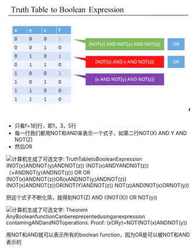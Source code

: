 <img src="https://raw.githubusercontent.com/ZhouMeng1998/computer-science-notes/main/IMG/image-20201003094317907.png" alt="image-20201003094317907" style="zoom:200%;" />

- 只看f=1的行，即1，3，5行
- 每一行我们都用NOT和AND来表示一个式子，如第二行NOT(X) AND Y AND NOT(Z)
- 然后OR

![计算机生成了可选文字: TruthTabletoBooleanExpression (NOT(x)ANDNOT(y)ANDNOT(z)) (NOT(x)ANDYANDN0T(z)) （×ANDN0T(y)ANDNOT(z)) OR OR (NOT(x)ANDNOT(z))OR(xANDNOT(y)ANDNOT(z)) (NOT(x)ANDNOT(z))OR(NOT(Y)ANDNOT(z)) NOT(z)AND(NOT(x)ORNOT(y))](C:\Users\Philip\Desktop\Courses\笔记\cs-notes\computer-science-notes\IMG\clip_image001.png)

把这个式子不断化简，就得到NOT(Z) AND ((NOT(X)) OR NOT(y))

![计算机生成了可选文字: Theorem AnyBooleanfunctionCanberepresentedusinganexpression contamingANDandNOToperatlons. Proof: (xORy)=NOT(NOT(x)ANDNOT(y))](C:\Users\Philip\Desktop\Courses\笔记\cs-notes\computer-science-notes\IMG\clip_image002.png)

用NOT和AND就可以表示所有的boolean function，因为OR是可以被NOT和AND表示的